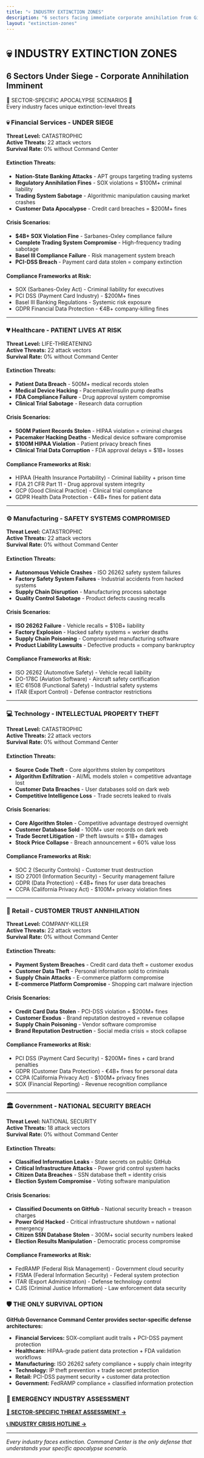 ```yaml
---
title: "💀 INDUSTRY EXTINCTION ZONES"
description: "6 sectors facing immediate corporate annihilation from GitHub vulnerabilities"
layout: "extinction-zones"
---
```


# 💀 INDUSTRY EXTINCTION ZONES

## 6 Sectors Under Siege - Corporate Annihilation Imminent

<div class="crisis-alert">
🚨 SECTOR-SPECIFIC APOCALYPSE SCENARIOS 🚨<br>
Every industry faces unique extinction-level threats
</div>

### 💀 Financial Services - UNDER SIEGE
**Threat Level:** CATASTROPHIC  
**Active Threats:** 22 attack vectors  
**Survival Rate:** 0% without Command Center

#### Extinction Threats:
- **Nation-State Banking Attacks** - APT groups targeting trading systems
- **Regulatory Annihilation Fines** - SOX violations = $100M+ criminal liability  
- **Trading System Sabotage** - Algorithmic manipulation causing market crashes
- **Customer Data Apocalypse** - Credit card breaches = $200M+ fines

#### Crisis Scenarios:
- **$4B+ SOX Violation Fine** - Sarbanes-Oxley compliance failure
- **Complete Trading System Compromise** - High-frequency trading sabotage
- **Basel III Compliance Failure** - Risk management system breach
- **PCI-DSS Breach** - Payment card data stolen = company extinction

#### Compliance Frameworks at Risk:
- SOX (Sarbanes-Oxley Act) - Criminal liability for executives
- PCI DSS (Payment Card Industry) - $200M+ fines
- Basel III Banking Regulations - Systemic risk exposure
- GDPR Financial Data Protection - €4B+ company-killing fines

---

### 💔 Healthcare - PATIENT LIVES AT RISK
**Threat Level:** LIFE-THREATENING  
**Active Threats:** 22 attack vectors  
**Survival Rate:** 0% without Command Center

#### Extinction Threats:
- **Patient Data Breach** - 500M+ medical records stolen
- **Medical Device Hacking** - Pacemaker/insulin pump deaths
- **FDA Compliance Failure** - Drug approval system compromise
- **Clinical Trial Sabotage** - Research data corruption

#### Crisis Scenarios:
- **500M Patient Records Stolen** - HIPAA violation = criminal charges
- **Pacemaker Hacking Deaths** - Medical device software compromise
- **$100M HIPAA Violation** - Patient privacy breach fines
- **Clinical Trial Data Corruption** - FDA approval delays = $1B+ losses

#### Compliance Frameworks at Risk:
- HIPAA (Health Insurance Portability) - Criminal liability + prison time
- FDA 21 CFR Part 11 - Drug approval system integrity
- GCP (Good Clinical Practice) - Clinical trial compliance
- GDPR Health Data Protection - €4B+ fines for patient data

---

### ⚙️ Manufacturing - SAFETY SYSTEMS COMPROMISED
**Threat Level:** CATASTROPHIC  
**Active Threats:** 22 attack vectors  
**Survival Rate:** 0% without Command Center

#### Extinction Threats:
- **Autonomous Vehicle Crashes** - ISO 26262 safety system failures
- **Factory Safety System Failures** - Industrial accidents from hacked systems
- **Supply Chain Disruption** - Manufacturing process sabotage
- **Quality Control Sabotage** - Product defects causing recalls

#### Crisis Scenarios:
- **ISO 26262 Failure** - Vehicle recalls = $10B+ liability
- **Factory Explosion** - Hacked safety systems = worker deaths
- **Supply Chain Poisoning** - Compromised manufacturing software
- **Product Liability Lawsuits** - Defective products = company bankruptcy

#### Compliance Frameworks at Risk:
- ISO 26262 (Automotive Safety) - Vehicle recall liability
- DO-178C (Aviation Software) - Aircraft safety certification
- IEC 61508 (Functional Safety) - Industrial safety systems
- ITAR (Export Control) - Defense contractor restrictions

---

### 💻 Technology - INTELLECTUAL PROPERTY THEFT
**Threat Level:** CATASTROPHIC  
**Active Threats:** 22 attack vectors  
**Survival Rate:** 0% without Command Center

#### Extinction Threats:
- **Source Code Theft** - Core algorithms stolen by competitors
- **Algorithm Exfiltration** - AI/ML models stolen = competitive advantage lost
- **Customer Data Breaches** - User databases sold on dark web
- **Competitive Intelligence Loss** - Trade secrets leaked to rivals

#### Crisis Scenarios:
- **Core Algorithm Stolen** - Competitive advantage destroyed overnight
- **Customer Database Sold** - 100M+ user records on dark web
- **Trade Secret Litigation** - IP theft lawsuits = $1B+ damages
- **Stock Price Collapse** - Breach announcement = 60% value loss

#### Compliance Frameworks at Risk:
- SOC 2 (Security Controls) - Customer trust destruction
- ISO 27001 (Information Security) - Security management failure
- GDPR (Data Protection) - €4B+ fines for user data breaches
- CCPA (California Privacy Act) - $100M+ privacy violation fines

---

### 🛒 Retail - CUSTOMER TRUST ANNIHILATION
**Threat Level:** COMPANY-KILLER  
**Active Threats:** 22 attack vectors  
**Survival Rate:** 0% without Command Center

#### Extinction Threats:
- **Payment System Breaches** - Credit card data theft = customer exodus
- **Customer Data Theft** - Personal information sold to criminals
- **Supply Chain Attacks** - E-commerce platform compromise
- **E-commerce Platform Compromise** - Shopping cart malware injection

#### Crisis Scenarios:
- **Credit Card Data Stolen** - PCI-DSS violation = $200M+ fines
- **Customer Exodus** - Brand reputation destroyed = revenue collapse
- **Supply Chain Poisoning** - Vendor software compromise
- **Brand Reputation Destruction** - Social media crisis = stock collapse

#### Compliance Frameworks at Risk:
- PCI DSS (Payment Card Security) - $200M+ fines + card brand penalties
- GDPR (Customer Data Protection) - €4B+ fines for personal data
- CCPA (California Privacy Act) - $100M+ privacy fines
- SOX (Financial Reporting) - Revenue recognition compliance

---

### 🏛️ Government - NATIONAL SECURITY BREACH
**Threat Level:** NATIONAL SECURITY  
**Active Threats:** 18 attack vectors  
**Survival Rate:** 0% without Command Center

#### Extinction Threats:
- **Classified Information Leaks** - State secrets on public GitHub
- **Critical Infrastructure Attacks** - Power grid control system hacks
- **Citizen Data Breaches** - SSN database theft = identity crisis
- **Election System Compromise** - Voting software manipulation

#### Crisis Scenarios:
- **Classified Documents on GitHub** - National security breach = treason charges
- **Power Grid Hacked** - Critical infrastructure shutdown = national emergency
- **Citizen SSN Database Stolen** - 300M+ social security numbers leaked
- **Election Results Manipulation** - Democratic process compromise

#### Compliance Frameworks at Risk:
- FedRAMP (Federal Risk Management) - Government cloud security
- FISMA (Federal Information Security) - Federal system protection
- ITAR (Export Administration) - Defense technology control
- CJIS (Criminal Justice Information) - Law enforcement data security

### 🛡️ THE ONLY SURVIVAL OPTION

**GitHub Governance Command Center provides sector-specific defense architectures:**

- **Financial Services:** SOX-compliant audit trails + PCI-DSS payment protection
- **Healthcare:** HIPAA-grade patient data protection + FDA validation workflows  
- **Manufacturing:** ISO 26262 safety compliance + supply chain integrity
- **Technology:** IP theft prevention + trade secret protection
- **Retail:** PCI-DSS payment security + customer data protection
- **Government:** FedRAMP compliance + classified information protection

### 🚨 EMERGENCY INDUSTRY ASSESSMENT

**[🚨 SECTOR-SPECIFIC THREAT ASSESSMENT →](/emergency-assessment)**

**[📞 INDUSTRY CRISIS HOTLINE →](/crisis-hotline)**

---

*Every industry faces extinction. Command Center is the only defense that understands your specific apocalypse scenario.*